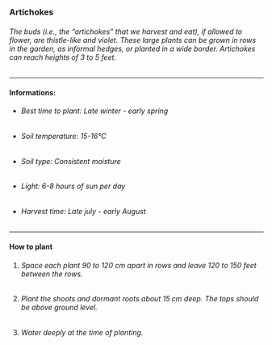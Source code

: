 ### Artichokes

###### The buds (i.e., the “artichokes” that we harvest and eat), if allowed to flower, are thistle-like and violet. These large plants can be grown in rows in the garden, as informal hedges, or planted in a wide border. Artichokes can reach heights of 3 to 5 feet.

---

#### Informations:

- ###### Best time to plant: Late winter - early spring
- ###### Soil temperature: 15-16°C
- ###### Soil type: Consistent moisture
- ###### Light: 6-8 hours of sun per day
- ###### Harvest time: Late july - early August

---

#### How to plant

1. ###### Space each plant 90 to 120 cm apart in rows and leave 120 to 150 feet between the rows.
2. ###### Plant the shoots and dormant roots about 15 cm deep. The tops should be above ground level.
3. ###### Water deeply at the time of planting.